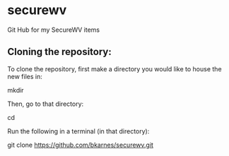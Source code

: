 # securewv

Git Hub for my SecureWV items

Cloning the repository:
----------------------

To clone the repository, first make a directory you would like to house the new files in:

mkdir <project>

Then, go to that directory:

cd <project>

Run the following in a terminal (in that directory):

git clone https://github.com/bkarnes/securewv.git


